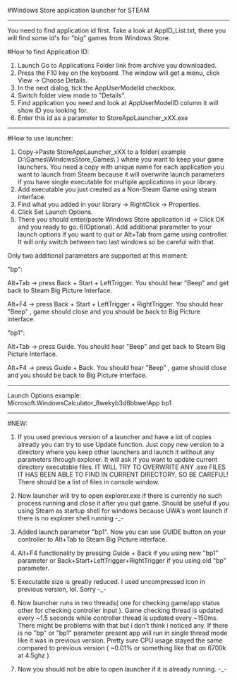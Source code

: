 #Windows Store application launcher for STEAM
________________________________________________________________________________________________

You need to find application id first.
Take a look at AppID_List.txt, there you will find some id's for "big" games from Windows Store.

#How to find Application ID:
1. Launch Go to Applications Folder link from archive you downloaded.
2. Press the F10 key on the keyboard. The window will get a menu, click View -> Choose Details.
3. In the next dialog, tick the AppUserModelId checkbox.
4. Switch folder view mode to "Details".
5. Find application you need and look at AppUserModelID column it will show ID you looking for.
6. Enter this id as a parameter to StoreAppLauncher_xXX.exe
________________________________________________________________________________________________

#How to use launcher:
1. Copy->Paste StoreAppLauncher_xXX to a folder( example D:\Games\WindowsStore\_Games\ ) where you 
want to keep your game launchers. You need a copy with unique name for each application you want 
to launch from Steam because it will overwrite launch parameters if you have single executable 
for multiple applications in your library.
2. Add executable you just created as a Non-Steam Game using steam interface.
3. Find what you added in your library -> RightClick -> Properties.
4. Click Set Launch Options.
5. There you should enter/paste Windows Store application id -> Click OK and you ready to go.
6(Optional). Add additional parameter to your launch options if you want to quit or Alt+Tab from game using controller.
It will only switch between two last windows so be careful with that.

Only two additional parameters are supported at this moment:

"bp":

Alt+Tab -> press Back + Start + LeftTrigger. You should hear "Beep" and get back to Steam Big Picture Interface.

Alt+F4  -> press Back + Start + LeftTrigger + RightTrigger. You should hear "Beep" , game should close and you should be back to Big Picture interface.

"bp1":

Alt+Tab -> press Guide. You should hear "Beep" and get back to Steam Big Picture Interface.

Alt+F4  -> press Guide + Back. You should hear "Beep" , game should close and you should be back to Big Picture interface.
________________________________________________________________________________________________

Launch Options example: Microsoft.WindowsCalculator_8wekyb3d8bbwe!App bp1
________________________________________________________________________________________________


#NEW: 
1. If you used previous version of a launcher and have a lot of copies already you can try to use Update function. 
Just copy new version to a directory where you keep other launchers and launch it without any parameters through explorer. 
It will ask if you want to update current directory executable files. 
IT WILL TRY TO OVERWRITE ANY .exe FILES IT HAS BEEN ABLE TO FIND IN CURRENT DIRECTORY, SO BE CAREFUL! There should be a list of files in console window.

2. Now launcher will try to open explorer.exe if there is currently no such process running and close it after you quit game. Should be useful if you using Steam as startup shell for windows because UWA's wont launch if there is no explorer shell running -_-

3. Added launch parameter "bp1". Now you can use GUIDE button on your controller to Alt+Tab to Steam Big Picture interface.
4. Alt+F4 functionality by pressing Guide + Back if you using new "bp1" parameter or Back+Start+LeftTrigger+RightTrigger if you using old "bp" parameter.
5. Executable size is greatly reduced. I used uncompressed icon in previous version, lol. Sorry -_-
6. Now launcher runs in two threads( one for checking game/app status other for checking controller input ).
Game checking thread is updated every ~1.5 seconds while controller thread is updated every ~150ms. 
There might be problems with that but i don't think i noticed any. If there is no "bp" or "bp1" parameter present app will run in single thread mode like it was in previous version. Pretty sure CPU usage stayed the same compared to previous version ( ~0.01% or something like that on 6700k at 4.5ghz )
7. Now you should not be able to open launcher if it is already running. -_-
